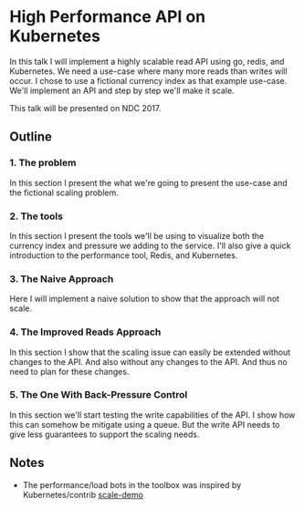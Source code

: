 # High Performance API on Kubernetes

In this talk I will implement a highly scalable read API using go, redis, and Kubernetes. We need a use-case where many more reads than writes will occur. I chose to use a fictional currency index as that example use-case. We'll implement an API and step by step we'll make it scale.

This talk will be presented on NDC 2017.

## Outline

### 1\. The problem

In this section I present the what we're going to present the use-case and the fictional scaling problem.

### 2\. The tools

In this section I present the tools we'll be using to visualize both the currency index and pressure we adding to the service. I'll also give a quick introduction to the performance tool, Redis, and Kubernetes.

### 3\. The Naive Approach

Here I will implement a naive solution to show that the approach will not scale.

### 4\. The Improved Reads Approach

In this section I show that the scaling issue can easily be extended without changes to the API. And also without any changes to the API. And thus no need to plan for these changes.

### 5\. The One With Back-Pressure Control

In this section we'll start testing the write capabilities of the API. I show how this can somehow be mitigate using a queue. But the write API needs to give less guarantees to support the scaling needs.

## Notes

- The performance/load bots in the toolbox was inspired by Kubernetes/contrib [scale-demo](http://blog.kubernetes.io/2015/11/one-million-requests-per-second-dependable-and-dynamic-distributed-systems-at-scale.html)
